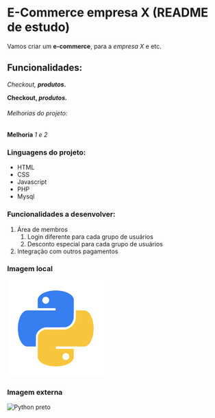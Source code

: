# E-Commerce empresa X (README de estudo)

Vamos criar um **e-commerce**, para a *empresa X* e etc.

## Funcionalidades:

_Checkout, **produtos.**_

**Checkout, _produtos._**

###### Melhorias do projeto:

__Melhoria__ _1 e 2_

### Linguagens do projeto:

* HTML
* CSS
* Javascript
* PHP
* Mysql

### Funcionalidades a desenvolver:

1. Área de membros
    1. Login diferente para cada grupo de usuários
    2. Desconto especial para cada grupo de usuários
2. Integração com outros pagamentos

### Imagem local

![Python](img/download%20(1).png)

### Imagem externa

![Python preto](https://cdn-icons-png.flaticon.com/512/1822/1822920.png)
